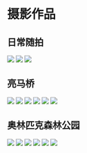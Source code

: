 # 摄影作品

## 日常随拍

<div class="album-wrap">
    <img src="/blog/pics/road/1.jpg" class="medium-zoom-image"/>
    <img src="/blog/pics/road/2.jpg" class="medium-zoom-image"/>
    <img src="/blog/pics/road/3.jpg" class="medium-zoom-image"/>
</div>

## 亮马桥

<div class="album-wrap">
    <img src="/blog/pics/liang/1.jpg" class="medium-zoom-image"/>
    <img src="/blog/pics/liang/2.jpg" class="medium-zoom-image"/>
    <img src="/blog/pics/liang/3.jpg" class="medium-zoom-image"/>
    <img src="/blog/pics/liang/4.jpg" class="medium-zoom-image"/>
    <img src="/blog/pics/liang/5.jpg" class="medium-zoom-image"/>
    <img src="/blog/pics/liang/6.jpg" class="medium-zoom-image"/>
</div>

## 奥林匹克森林公园

<div class="album-wrap">
    <img src="/blog/pics/park/1.jpg" class="medium-zoom-image"/>
    <img src="/blog/pics/park/2.jpg" class="medium-zoom-image"/>
    <img src="/blog/pics/park/3.jpg" class="medium-zoom-image"/>
    <img src="/blog/pics/park/4.jpg" class="medium-zoom-image"/>
    <img src="/blog/pics/park/5.jpg" class="medium-zoom-image"/>
    <img src="/blog/pics/park/6.jpg" class="medium-zoom-image"/>
</div>
